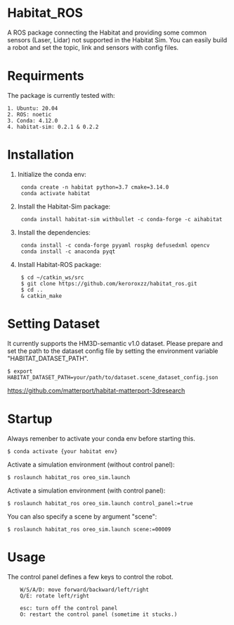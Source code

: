# Habitat_ROS

A ROS package connecting the Habitat and providing some common sensors (Laser, Lidar) not supported in the Habitat Sim.
You can easily build a robot and set the topic, link and sensors with config files.

# Requirments

The package is currently tested with:

    1. Ubuntu: 20.04
    2. ROS: noetic
    3. Conda: 4.12.0
    4. habitat-sim: 0.2.1 & 0.2.2

# Installation

1. Initialize the conda env:

        conda create -n habitat python=3.7 cmake=3.14.0
        conda activate habitat

2. Install the Habitat-Sim package:

        conda install habitat-sim withbullet -c conda-forge -c aihabitat

3. Install the dependencies:

        conda install -c conda-forge pyyaml rospkg defusedxml opencv
        conda install -c anaconda pyqt

4. Install Habitat-ROS package:

        $ cd ~/catkin_ws/src
        $ git clone https://github.com/keroroxzz/habitat_ros.git
        $ cd ..
        & catkin_make

# Setting Dataset

It currently supports the HM3D-semantic v1.0 dataset. Please prepare and set the path to the dataset config file by setting the environment variable "HABITAT_DATASET_PATH".

    $ export HABITAT_DATASET_PATH=your/path/to/dataset.scene_dataset_config.json

https://github.com/matterport/habitat-matterport-3dresearch

# Startup

Always remenber to activate your conda env before starting this.

    $ conda activate {your habitat env}

Activate a simulation environment (without control panel):

    $ roslaunch habitat_ros oreo_sim.launch

Activate a simulation environment (with control panel):

    $ roslaunch habitat_ros oreo_sim.launch control_panel:=true

You can also specify a scene by argument "scene":

    $ roslaunch habitat_ros oreo_sim.launch scene:=00009

# Usage

The control panel defines a few keys to control the robot.
        
        W/S/A/D: move forward/backward/left/right
        Q/E: rotate left/right

        esc: turn off the control panel
        O: restart the control panel (sometime it stucks.)